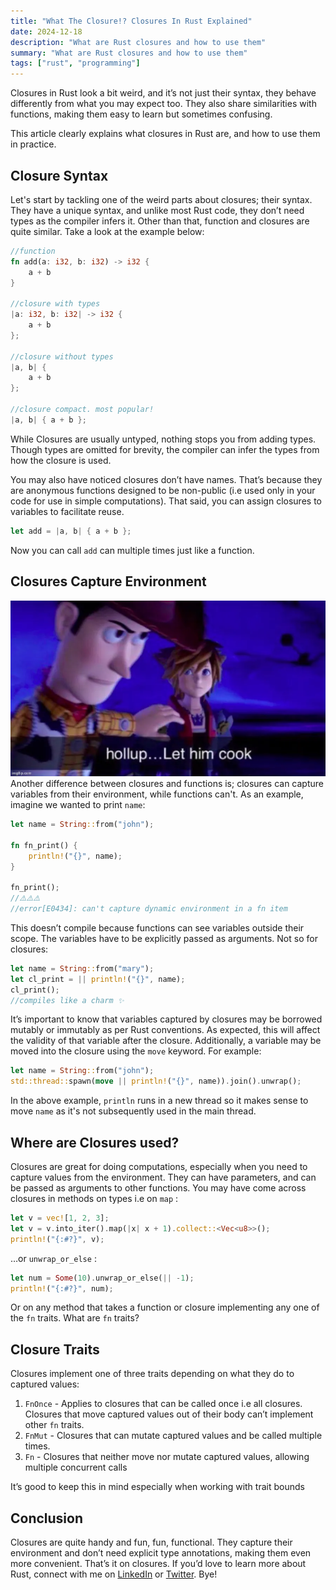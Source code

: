 ```yaml
---
title: "What The Closure!? Closures In Rust Explained"
date: 2024-12-18
description: "What are Rust closures and how to use them"
summary: "What are Rust closures and how to use them"
tags: ["rust", "programming"]
---
```


Closures in Rust look a bit weird, and it’s not just their syntax, they behave differently from what you may expect too. They also share similarities with functions, making them easy to learn but sometimes confusing.

This article clearly explains what closures in Rust are, and how to use them in practice.

## Closure Syntax

Let's start by tackling one of the weird parts about closures; their syntax. They have a unique syntax, and unlike most Rust code, they don’t need types as the compiler infers it. Other than that, function and closures are quite similar. Take a look at the example below:

```rust
//function
fn add(a: i32, b: i32) -> i32 {
    a + b
}

//closure with types
|a: i32, b: i32| -> i32 {
    a + b
};

//closure without types
|a, b| {
    a + b
};

//closure compact. most popular!
|a, b| { a + b };
```

While Closures are usually untyped, nothing stops you from adding types. Though types are omitted for brevity, the compiler can infer the types from how the closure is used.

You may also have noticed closures don’t have names. That’s because they are anonymous functions designed to be non-public (i.e used only in your code for use in simple computations). That said, you can assign closures to variables to facilitate reuse.

```rust
let add = |a, b| { a + b };
```

Now you can call `add` can multiple times just like a function.

## Closures Capture Environment

![meme](./meme.webp)
Another difference between closures and functions is; closures can capture variables from their environment, while functions can't. As an example, imagine we wanted to print `name`:

```rust
let name = String::from("john");

fn fn_print() {
    println!("{}", name);
}

fn_print();
//⚠️⚠️⚠️
//error[E0434]: can't capture dynamic environment in a fn item
```

This doesn’t compile because functions can see variables outside their scope. The variables have to be explicitly passed as arguments. Not so for closures:

```rust
let name = String::from("mary");
let cl_print = || println!("{}", name);
cl_print();
//compiles like a charm ✨
```

It’s important to know that variables captured by closures may be borrowed mutably or immutably as per Rust conventions. As expected, this will affect the validity of that variable after the closure. Additionally, a variable may be moved into the closure using the `move` keyword. For example:

```rust
let name = String::from("john");
std::thread::spawn(move || println!("{}", name)).join().unwrap();
```

In the above example, `println` runs in a new thread so it makes sense to move `name` as it's not subsequently used in the main thread.

## Where are Closures used?

Closures are great for doing computations, especially when you need to capture values from the environment. They can have parameters, and can be passed as arguments to other functions. You may have come across closures in methods on types i.e on `map` :

```rust
let v = vec![1, 2, 3];
let v = v.into_iter().map(|x| x + 1).collect::<Vec<u8>>();
println!("{:#?}", v);
```

…or `unwrap_or_else` :

```rust
let num = Some(10).unwrap_or_else(|| -1);
println!("{:#?}", num);
```

Or on any method that takes a function or closure implementing any one of the `fn` traits. What are `fn` traits?

## Closure Traits

Closures implement one of three traits depending on what they do to captured values:

1. `FnOnce` - Applies to closures that can be called once i.e all closures. Closures that move captured values out of their body can’t implement other `fn` traits.
2. `FnMut` - Closures that can mutate captured values and be called multiple times.
3. `Fn` - Closures that neither move nor mutate captured values, allowing multiple concurrent calls

It’s good to keep this in mind especially when working with trait bounds

## Conclusion

Closures are quite handy and fun, fun, functional. They capture their environment and don’t need explicit type annotations, making them even more convenient. That’s it on closures. If you’d love to learn more about Rust, connect with me on [LinkedIn](https://www.linkedin.com/in/megaconfidence/) or [Twitter](https://x.com/megaconfidence). Bye!

